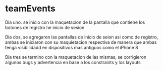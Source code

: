 # teamEvents

Dia uno. se inicio con la maquetacion de la pantalla que contiene los botones de registro he inicio de sesion


Dia dos, se agregaron las pantallas de inicio de seion asi como de registro, ambas se iniciaron con su maquietacion respectiva de manera que ambas tenga visibilidadd en dispositivos mas antiguos como el iPhone 8

Dia tres se termino con la maquetacion de las mismas, se corrigieron algunos bugs y advertencia en base a los constraints y los layouts



